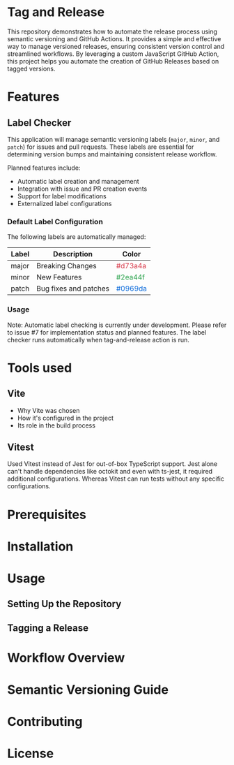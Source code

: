 # Tag and Release

This repository demonstrates how to automate the release process using semantic versioning and GitHub Actions.
It provides a simple and effective way to manage versioned releases, ensuring consistent version control and streamlined
workflows.
By leveraging a custom JavaScript GitHub Action, this project helps you automate the creation of GitHub Releases based
on tagged versions.

# Features

## Label Checker

This application will manage semantic versioning labels (`major`, `minor`, and `patch`) for issues and pull requests.
These labels are essential for determining version bumps and maintaining consistent release workflow.

Planned features include:

- Automatic label creation and management
- Integration with issue and PR creation events
- Support for label modifications
- Externalized label configurations

### Default Label Configuration

The following labels are automatically managed:

| Label | Description           | Color                                       |
|-------|-----------------------|---------------------------------------------|
| major | Breaking Changes      | <span style="color:#d73a4a;">#d73a4a</span> |
| minor | New Features          | <span style="color:#2ea44f;">#2ea44f</span> |
| patch | Bug fixes and patches | <span style="color:#0969da;">#0969da</span> |

### Usage

Note: Automatic label checking is currently under development. Please refer to issue #7 for implementation status and
planned features.
The label checker runs automatically when tag-and-release action is run.

# Tools used

## Vite

- Why Vite was chosen
- How it's configured in the project
- Its role in the build process

## Vitest

Used Vitest instead of Jest for out-of-box TypeScript support.
Jest alone can't handle dependencies like octokit and even with ts-jest, it required additional configurations.
Whereas Vitest can run tests without any specific configurations.

# Prerequisites

# Installation

# Usage

## Setting Up the Repository

## Tagging a Release

# Workflow Overview

# Semantic Versioning Guide

# Contributing

# License